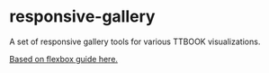 # responsive-gallery
A set of responsive gallery tools for various TTBOOK visualizations.

[Based on flexbox guide here.](https://www.taniarascia.com/how-to-build-a-responsive-image-gallery-with-flexbox/) 
